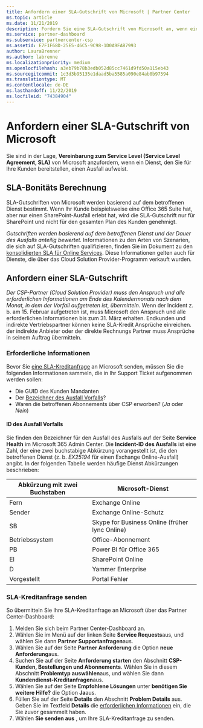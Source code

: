 ```yaml
---
title: Anfordern einer SLA-Gutschrift von Microsoft | Partner Center
ms.topic: article
ms.date: 11/21/2019
description: Fordern Sie eine SLA-Gutschrift von Microsoft an, wenn ein Dienstausfall auftritt.
ms.service: partner-dashboard
ms.subservice: partnercenter-csp
ms.assetid: E7F1F68D-25E5-46C5-9C98-1D0A9FAB7993
author: LauraBrenner
ms.author: labrenne
ms.localizationpriority: medium
ms.openlocfilehash: a3eb79b78b3edb052d85cc7461d9fd50a115eb43
ms.sourcegitcommit: 1c3d3b95135e1daad5ba5585a090e84ab0b97594
ms.translationtype: MT
ms.contentlocale: de-DE
ms.lasthandoff: 11/22/2019
ms.locfileid: "74384904"
---
```

# <a name="request-an-sla-credit-from-microsoft"></a>Anfordern einer SLA-Gutschrift von Microsoft 

Sie sind in der Lage, **Vereinbarung zum Service Level (Service Level Agreement, SLA)** von Microsoft anzufordern, wenn ein Dienst, den Sie für Ihre Kunden bereitstellen, einen Ausfall aufweist.

## <a name="sla-credit-calculation"></a>SLA-Bonitäts Berechnung

SLA-Gutschriften von Microsoft werden basierend auf dem betroffenen Dienst bestimmt. Wenn Ihr Kunde beispielsweise eine Office 365 Suite hat, aber nur einen SharePoint-Ausfall erlebt hat, wird die SLA-Gutschrift nur für SharePoint und nicht für den gesamten Plan des Kunden genehmigt.

*Gutschriften werden basierend auf dem betroffenen Dienst und der Dauer des Ausfalls anteilig bewertet.* Informationen zu den Arten von Szenarien, die sich auf SLA-Gutschriften qualifizieren, finden Sie im Dokument zu den [konsolidierten SLA für Online Services](http://www.microsoftvolumelicensing.com/DocumentSearch.aspx?Mode=3&DocumentTypeId=37). Diese Informationen gelten auch für Dienste, die über das Cloud Solution Provider-Programm verkauft wurden.

## <a name="request-an-sla-credit"></a>Anfordern einer SLA-Gutschrift

*Der CSP-Partner (Cloud Solution Provider) muss den Anspruch und alle erforderlichen Informationen am Ende des Kalendermonats nach dem Monat, in dem der Vorfall aufgetreten ist, übermitteln.* Wenn der Incident z. b. am 15. Februar aufgetreten ist, muss Microsoft den Anspruch und alle erforderlichen Informationen bis zum 31. März erhalten. Endkunden und indirekte Vertriebspartner können keine SLA-Kredit Ansprüche einreichen. der indirekte Anbieter oder der direkte Rechnungs Partner muss Ansprüche in seinem Auftrag übermitteln.

### <a name="required-information"></a>Erforderliche Informationen

Bevor Sie [eine SLA-Kreditanfrage](#submit-sla-credit-request) an Microsoft senden, müssen Sie die folgenden Informationen sammeln, die in Ihr Support Ticket aufgenommen werden sollen:

- Die GUID des Kunden Mandanten
- Der [Bezeichner des Ausfall Vorfalls](#outage-incident-identifier)?
- Waren die betroffenen Abonnements über CSP erworben? (*Ja* oder *Nein*)

#### <a name="outage-incident-identifier"></a>ID des Ausfall Vorfalls

Sie finden den Bezeichner für den Ausfall des Ausfalls auf der Seite **Service Health** im Microsoft 365 Admin Center. Die **Incident-ID des Ausfalls** ist eine Zahl, der eine zwei buchstabige Abkürzung vorangestellt ist, die den betroffenen Dienst (z. b. *EX25194* für einen Exchange Online-Ausfall) angibt. In der folgenden Tabelle werden häufige Dienst Abkürzungen beschrieben:

| Abkürzung mit zwei Buchstaben | Microsoft-Dienst |
| ----------------------- | ----------------- |
| Fern | Exchange Online |
| Sender | Exchange Online-Schutz |
| SB | Skype for Business Online (früher lync Online) |
| Betriebssystem | Office-Abonnement |
| PB | Power BI für Office 365 |
| El | SharePoint Online |
| D | Yammer Enterprise |
| Vorgestellt | Portal Fehler |

### <a name="submit-sla-credit-request"></a>SLA-Kreditanfrage senden

So übermitteln Sie Ihre SLA-Kreditanfrage an Microsoft über das Partner Center-Dashboard:

1. Melden Sie sich beim Partner Center-Dashboard an.
2. Wählen Sie im Menü auf der linken Seite **Service Requests**aus, und wählen Sie dann **Partner Supportanfragen**aus.
3. Wählen Sie auf der Seite **Partner Anforderung** die Option **neue Anforderung**aus.
4. Suchen Sie auf der Seite **Anforderung starten** den Abschnitt **CSP-Kunden, Bestellungen und Abonnements**. Wählen Sie in diesem Abschnitt **Problemtyp auswählen**aus, und wählen Sie dann **Kundendienst-Kreditanfragen**aus.
5. Wählen Sie auf der Seite **Empfohlene Lösungen** unter **benötigen Sie weitere Hilfe?** die Option **Ja**aus.
6. Füllen Sie auf der Seite **Details** den Abschnitt **Problem Details** aus. Geben Sie im Textfeld **Details** die [erforderlichen Informationen](#required-information) ein, die Sie zuvor gesammelt haben.
7. Wählen **Sie senden aus** , um Ihre SLA-Kreditanfrage zu senden.
